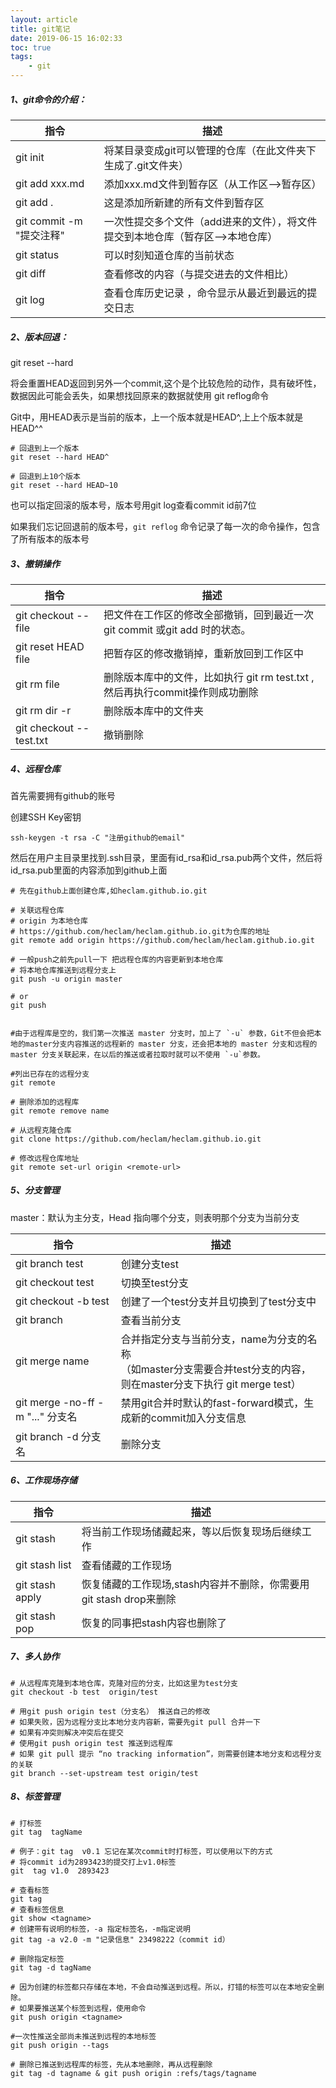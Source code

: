 ```yaml
---
layout: article
title: git笔记
date: 2019-06-15 16:02:33
toc: true
tags:
	- git
---
```


##### 1、git命令的介绍：

| 指令                      | 描述                                                         |
| ------------------------- | ------------------------------------------------------------ |
| git init                  | 将某目录变成git可以管理的仓库（在此文件夹下生成了.git文件夹） |
| git add xxx.md            | 添加xxx.md文件到暂存区（从工作区-->暂存区）                  |
| git add .                 | 这是添加所新建的所有文件到暂存区                             |
| git  commit -m "提交注释" | 一次性提交多个文件（add进来的文件），将文件提交到本地仓库（暂存区-->本地仓库） |
| git status                | 可以时刻知道仓库的当前状态                                   |
| git diff                  | 查看修改的内容（与提交进去的文件相比）                       |
| git log                   | 查看仓库历史记录 ，命令显示从最近到最远的提交日志            |

<!--more-->

##### 2、版本回退：

git reset  --hard   

将会重置HEAD返回到另外一个commit,这个是个比较危险的动作，具有破坏性，数据因此可能会丢失，如果想找回原来的数据就使用 git reflog命令

Git中，用HEAD表示是当前的版本，上一个版本就是HEAD^,上上个版本就是HEAD^^

```shell
# 回退到上一个版本
git reset --hard HEAD^  

# 回退到上10个版本
git reset --hard HEAD~10
```

也可以指定回滚的版本号，版本号用git log查看commit id前7位

如果我们忘记回退前的版本号，`git reflog` 命令记录了每一次的命令操作，包含了所有版本的版本号



##### 3、撤销操作

| 指令                    | 描述                                                         |
| ----------------------- | ------------------------------------------------------------ |
| git checkout --file     | 把文件在工作区的修改全部撤销，回到最近一次git commit 或git add 时的状态。 |
| git reset HEAD  file    | 把暂存区的修改撤销掉，重新放回到工作区中                     |
| git rm file             | 删除版本库中的文件，比如执行 git rm test.txt ,然后再执行commit操作则成功删除 |
| git rm dir -r           | 删除版本库中的文件夹                                         |
| git checkout --test.txt | 撤销删除                                                     |



##### 4、远程仓库

首先需要拥有github的账号

创建SSH Key密钥

```shell
ssh-keygen -t rsa -C "注册github的email"
```

然后在用户主目录里找到.ssh目录，里面有id_rsa和id_rsa.pub两个文件，然后将id_rsa.pub里面的内容添加到github上面

```shell
# 先在github上面创建仓库,如heclam.github.io.git

# 关联远程仓库
# origin 为本地仓库
# https://github.com/heclam/heclam.github.io.git为仓库的地址
git remote add origin https://github.com/heclam/heclam.github.io.git

# 一般push之前先pull一下 把远程仓库的内容更新到本地仓库
# 将本地仓库推送到远程分支上
git push -u origin master

# or
git push


#由于远程库是空的，我们第一次推送 master 分支时，加上了 `-u` 参数，Git不但会把本地的master分支内容推送的远程新的 master 分支，还会把本地的 master 分支和远程的 master 分支关联起来，在以后的推送或者拉取时就可以不使用 `-u`参数。

#列出已存在的远程分支
git remote

# 删除添加的远程库
git remote remove name

# 从远程克隆仓库
git clone https://github.com/heclam/heclam.github.io.git

# 修改远程仓库地址
git remote set-url origin <remote-url>

```



##### 5、分支管理

master：默认为主分支，Head 指向哪个分支，则表明那个分支为当前分支

| 指令                              | 描述                                                         |
| --------------------------------- | ------------------------------------------------------------ |
| git branch test                   | 创建分支test                                                 |
| git checkout test                 | 切换至test分支                                               |
| git checkout -b  test             | 创建了一个test分支并且切换到了test分支中                     |
| git branch                        | 查看当前分支                                                 |
| git merge name                    | 合并指定分支与当前分支，name为分支的名称<br>（如master分支需要合并test分支的内容，则在master分支下执行 git merge test） |
| git merge -no-ff -m "..."  分支名 | 禁用git合并时默认的fast-forward模式，生成新的commit加入分支信息 |
| git branch -d 分支名              | 删除分支                                                     |



##### 6、工作现场存储

| 指令            | 描述                                                         |
| --------------- | ------------------------------------------------------------ |
| git stash       | 将当前工作现场储藏起来，等以后恢复现场后继续工作             |
| git stash list  | 查看储藏的工作现场                                           |
| git stash apply | 恢复储藏的工作现场,stash内容并不删除，你需要用git stash drop来删除 |
| git stash pop   | 恢复的同事把stash内容也删除了                                |



##### 7、多人协作

```shell
# 从远程库克隆到本地仓库，克隆对应的分支，比如这里为test分支
git checkout -b test  origin/test  

# 用git push origin test（分支名） 推送自己的修改
# 如果失败，因为远程分支比本地分支内容新，需要先git pull 合并一下
# 如果有冲突则解决冲突后在提交
# 使用git push origin test 推送到远程库
# 如果 git pull 提示 “no tracking information”，则需要创建本地分支和远程分支的关联
git branch --set-upstream test origin/test
```



##### 8、标签管理

```shell
# 打标签
git tag  tagName 

# 例子：git tag  v0.1 忘记在某次commit时打标签，可以使用以下的方式
# 将commit id为2893423的提交打上v1.0标签
git  tag v1.0  2893423 

# 查看标签
git tag  
# 查看标签信息
git show <tagname>
# 创建带有说明的标签，-a 指定标签名，-m指定说明
git tag -a v2.0 -m "记录信息" 23498222（commit id）

# 删除指定标签
git tag -d tagName

# 因为创建的标签都只存储在本地，不会自动推送到远程。所以，打错的标签可以在本地安全删除。
# 如果要推送某个标签到远程，使用命令 
git push origin <tagname>

#一次性推送全部尚未推送到远程的本地标签
git push origin --tags

# 删除已推送到远程库的标签，先从本地删除，再从远程删除
git tag -d tagname & git push origin :refs/tags/tagname
```